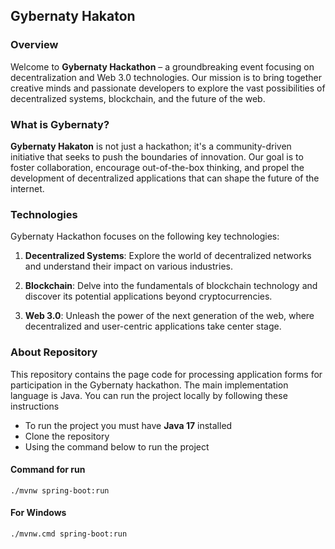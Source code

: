 ## Gybernaty Hakaton


### Overview
Welcome to **Gybernaty Hackathon** – a groundbreaking event focusing on decentralization and Web 3.0 
technologies. Our mission is to bring together creative minds and passionate 
developers to explore the vast possibilities of decentralized systems, 
blockchain, and the future of the web.

### What is Gybernaty?
**Gybernaty Hakaton** is not just a hackathon; it's a community-driven initiative that seeks to push the boundaries of innovation. 
Our goal is to foster collaboration, encourage out-of-the-box thinking, and propel the development of decentralized 
applications that can shape the future of the internet.

### Technologies

Gybernaty Hackathon focuses on the following key technologies:

 1. **Decentralized Systems**: Explore the world of decentralized networks and understand their impact on various industries.

 2. **Blockchain**: Delve into the fundamentals of blockchain technology and discover its potential applications beyond cryptocurrencies.

 3. **Web 3.0**: Unleash the power of the next generation of the web, where decentralized and user-centric applications take center stage.

### About Repository

This repository contains the page code for processing application forms for participation in the Gybernaty hackathon.
The main implementation language is Java. You can run the project locally by following these instructions 

- To run the project you must have **Java 17** installed
- Clone the repository
- Using the command below to run the project

#### Command for run 
```shell
./mvnw spring-boot:run
```

#### For Windows 
```shell
./mvnw.cmd spring-boot:run
```